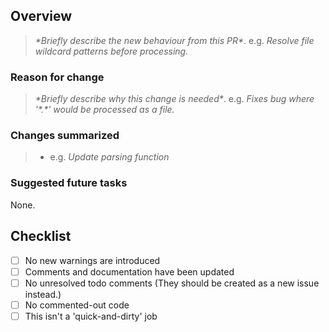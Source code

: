 ## Overview

> _\*Briefly describe the new behaviour from this PR\*_.
> e.g. _Resolve file wildcard patterns before processing._

### Reason for change

> _\*Briefly describe why this change is needed\*_.
> e.g. _Fixes bug where '\*.\*' would be processed as a file._

### Changes summarized

> - e.g. _Update parsing function_

### Suggested future tasks

None.

## Checklist

- [ ] No new warnings are introduced
- [ ] Comments and documentation have been updated
- [ ] No unresolved todo comments (They should be created as a new issue instead.)
- [ ] No commented-out code
- [ ] This isn't a 'quick-and-dirty' job
